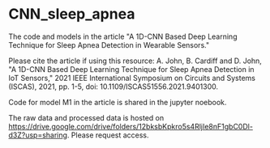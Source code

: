 # CNN_sleep_apnea
The code and models in the article "A 1D-CNN Based Deep Learning Technique for Sleep Apnea Detection in Wearable Sensors." 

Please cite the article if using this resource:
A. John, B. Cardiff and D. John, "A 1D-CNN Based Deep Learning Technique for Sleep Apnea Detection in IoT Sensors," 2021 IEEE International Symposium on Circuits and Systems (ISCAS), 2021, pp. 1-5, doi: 10.1109/ISCAS51556.2021.9401300.

Code for model M1 in the article is shared in the jupyter noebook.

The raw data and processed data is hosted on https://drive.google.com/drive/folders/12bksbKpkro5s4RljIe8nF1gbC0Dl-d3Z?usp=sharing. Please request access.
